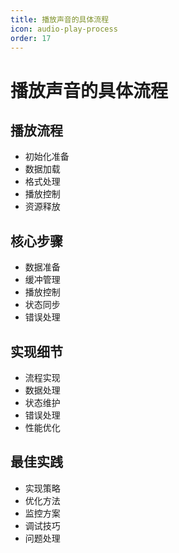 ```yaml
---
title: 播放声音的具体流程
icon: audio-play-process
order: 17
---
```


# 播放声音的具体流程

## 播放流程
- 初始化准备
- 数据加载
- 格式处理
- 播放控制
- 资源释放

## 核心步骤
- 数据准备
- 缓冲管理
- 播放控制
- 状态同步
- 错误处理

## 实现细节
- 流程实现
- 数据处理
- 状态维护
- 错误处理
- 性能优化

## 最佳实践
- 实现策略
- 优化方法
- 监控方案
- 调试技巧
- 问题处理
